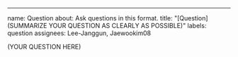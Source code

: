 ---
name: Question
about: Ask questions in this format.
title: "[Question] (SUMMARIZE YOUR QUESTION AS CLEARLY AS POSSIBLE)"
labels: question
assignees: Lee-Janggun, Jaewookim08

<!---

When you're asking a question, please make sure:

- You clarify your questions as clear as possible.  If possible, please make it a yes/no question.  If possible, please summarize your question in one sentence at the beginning of an issue.

- If you're asking a question on concepts:
    + You read the corresponding sections of the slide.
    + You searched for the concepts using search engines and Wikipedia.

- If you're asking a question on Rust programming:
    + You searched for error messages or any relevant logs using search engines.
    + Your problem is reproducible in the provided server.  Please describe how others can reproduce your problem.
    + You paste code, if any, in text with [syntax hightlight](https://docs.github.com/en/github/writing-on-github/creating-and-highlighting-code-blocks).  No images.
    + You paste code, if any, that is minimized as much as possible.  Your code should be immediately relevant to your question.

-->

(YOUR QUESTION HERE)
